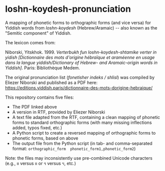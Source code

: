 # loshn-koydesh-pronunciation

A mapping of phonetic forms to orthographic forms (and vice versa) for Yiddish words from *loshn-koydesh* (Hebrew/Aramaic) -- also known as the "Semitic component" of Yiddish.

The lexicon comes from:

Niborski, Yitskhok. 1999. *Verterbukh fun loshn-koydesh-shtamike verter in yidish [Dictionnaire des mots d'origine hébraïque et araméenne en usage dans la langue yiddish/Dictionary of Hebrew- and Aramaic-origin words in Yiddish]*. Paris: Bibliothèque Medem.

The original pronunciation list (*fonetisher indeks / shlisl*) was compiled by Eliezer Niborski and published as a PDF here: https://editions.yiddish.paris/dictionnaire-des-mots-dorigine-hebraique/

This repository contains five files:
* The PDF linked above
* A version in RTF, provided by Eliezer Niborski
* A text file adapted from the RTF, containing a clean mapping of phonetic forms to standard orthographic forms (with many missing inflections added, typos fixed, etc.)
* A Python script to create a reversed mapping of orthographic forms to phonetic forms, based on above
* The output file from the Python script (in tab- and comma-separated format: `orthographic_form  phonetic_form1,phonetic_form2`)

Note: the files may inconsistently use pre-combined Unicode characters (e.g., װ versus וו or ױ versus וי, etc.)
